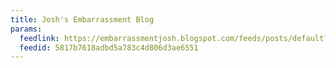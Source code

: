 ```yaml
---
title: Josh's Embarrassment Blog
params:
  feedlink: https://embarrassmentjosh.blogspot.com/feeds/posts/default?alt=rss
  feedid: 5817b7618adbd5a783c4d806d3ae6551
---
```

